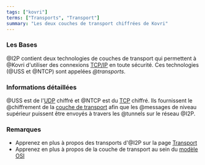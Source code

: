 ```yaml
---
tags: ["kovri"]
terms: ["Transports", "Transport"]
summary: "Les deux couches de transport chiffrées de Kovri"
---
```


### Les Bases

@I2P contient deux technologies de couches de transport qui permettent à @Kovri d'utiliser des connexions [TCP/IP](https://fr.wikipedia.org/wiki/Tcp/ip) en toute sécurité. Ces technologies (@USS et @NTCP) sont appelées *@transports*.

### Informations détaillées

@USS est de l'[UDP](https://fr.wikipedia.org/wiki/User_Datagram_Protocol) chiffré et @NTCP est du [TCP](https://fr.wikipedia.org/wiki/Transmission_Control_Protocol) chiffré. Ils fournissent le @chiffrement de la [couche de transport](https://fr.wikipedia.org/wiki/Couche_transport) afin que les @messages de niveau supérieur puissent être envoyés à travers les @tunnels sur le réseau @I2P.

### Remarques

- Apprenez en plus à propos des transports d'@I2P sur la page [Transport](https://geti2p.net/fr/docs/transport)
- Apprenez en plus à propos de la couche de transport au sein du [modèle OSI](https://fr.wikipedia.org/wiki/Mod%C3%A8le_OSI)
